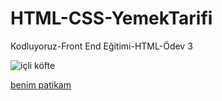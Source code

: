 # HTML-CSS-YemekTarifi
Kodluyoruz-Front End Eğitimi-HTML-Ödev 3

![içli köfte](https://encrypted-tbn0.gstatic.com/images?q=tbn:ANd9GcQOEubJH3dwZSYiqqOQaB88AAZmv7mYWXoS3g&usqp=CAU)

[benim patikam](https://app.patika.dev/takd)